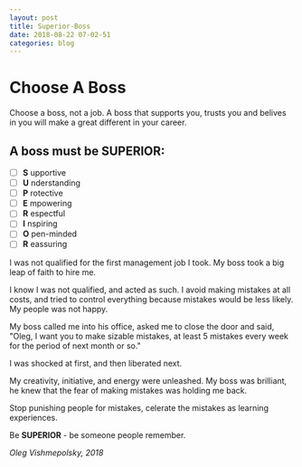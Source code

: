 ```yaml
---
layout: post
title: Superior-Boss
date: 2018-08-22 07-02-51
categories: blog
---
```


# Choose A Boss

Choose a boss, not a job. A boss that supports you, trusts you and
belives in you will make a great different in your career.


## A boss must be SUPERIOR:

- [ ] **S** upportive
- [ ] **U** nderstanding
- [ ] **P** rotective
- [ ] **E** mpowering
- [ ] **R** espectful
- [ ] **I** nspiring
- [ ] **O** pen-minded
- [ ] **R** eassuring

I was not qualified for the first management job I took. My boss took a big leap of faith to hire me.

I know I was not qualified, and acted as such. I avoid making mistakes at all costs, and tried to control everything because mistakes would be less likely. My people was not happy.

My boss called me into his office, asked me to close the door and said, "Oleg, I want you to make sizable mistakes, at least 5 mistakes every week for the period of next month or so."

I was shocked at first, and then liberated next.

My creativity, initiative, and energy were unleashed. My boss was brilliant, he knew that the fear of making mistakes was holding me back.

Stop punishing people for mistakes, celerate the mistakes as learning experiences.

Be **SUPERIOR** - be someone people remember.

*Oleg Vishmepolsky, 2018*
